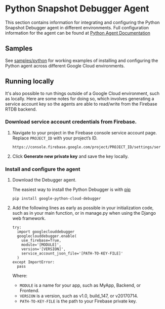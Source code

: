 # Python Snapshot Debugger Agent

This section contains information for integrating and configuring the Python
Snapshot Debugger agent in different environments. Full configuration
information for the agent can be found at [Python Agent
Documentation][python-agent]

## Samples

See [samples/python][python-samples] for working examples of installing and
configuring the Python agent across different Google Cloud environments.

[python-agent]: https://github.com/GoogleCloudPlatform/cloud-debug-python/blob/main/README.md
[python-samples]: https://github.com/GoogleCloudPlatform/snapshot-debugger/tree/main/samples/python

## Running locally

It's also possible to run things outside of a Google Cloud environment, such
as locally. Here are some notes for doing so, which involves generating a
service account key so the agents are able to read/write from the Firebase RTDB
backend.

### Download service account credentials from Firebase.

1. Navigate to your project in the Firebase console service account page.
   Replace `PROJECT_ID` with your project’s ID.

    ```
    https://console.firebase.google.com/project/PROJECT_ID/settings/serviceaccounts/adminsdk
    ```

2. Click **Generate new private key** and save the key locally.

### Install and configure the agent

1. Download the Debugger agent.

    The easiest way to install the Python Debugger is with
    [pip](https://pypi.org/project/pip/)

    ```
    pip install google-python-cloud-debugger
    ```

2. Add the following lines as early as possible in your initialization code, such as in your main function, or in manage.py when using the Django web framework.

    ```
    try:
      import googleclouddebugger
      googleclouddebugger.enable(
        use_firebase=True,
        module='[MODULE]',
        version='[VERSION]',
        service_account_json_file='[PATH-TO-KEY-FILE]'
      )
    except ImportError:
      pass
    ```

    Where:
    *    `MODULE` is a name for your app, such as MyApp, Backend, or Frontend.
    *    `VERSION` is a version, such as v1.0, build_147, or v20170714.
    *    `PATH-TO-KEY-FILE` is the path to your Firebase private key.
